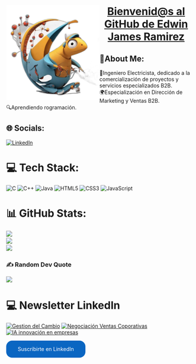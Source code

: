 <div align="center" class="badge-base LI-profile-badge" data-locale="es_ES" data-size="large" data-theme="dark" data-type="HORIZONTAL" data-vanity="edwin-james-ramirez-b6b78313" data-version="v1"><a class="badge-base__link LI-simple-link" href="https://do.linkedin.com/in/edwin-james-ramirez-b6b78313?trk=profile-badge">
  <h1> 
    <img src="mascota1.png" width="50%" align="left"> <a class="badge-base__link LI-simple-link" href="https://do.linkedin.com/in/edwin-james-ramirez-b6b78313?trk=profile-badge">Bienvenid@s al GitHub de Edwin James Ramirez</a>
  </h1>
</div>

<div>

<h2>💫About Me:</h2>
🤝Ingeniero Electricista, dedicado a la comercialización de proyectos y servicios especializados B2B.<br>🌍Especialización en Dirección de Marketing y Ventas B2B.<br>🔍Aprendiendo rogramación.<br>


## 🌐 Socials:
[![LinkedIn](https://img.shields.io/badge/LinkedIn-%230077B5.svg?logo=linkedin&logoColor=white)](https://linkedin.com/in/https://www.linkedin.com/in/edwin-james-ramirez-b6b78313/) 

# 💻 Tech Stack:
![C](https://img.shields.io/badge/c-%2300599C.svg?style=for-the-badge&logo=c&logoColor=white) ![C++](https://img.shields.io/badge/c++-%2300599C.svg?style=for-the-badge&logo=c%2B%2B&logoColor=white) ![Java](https://img.shields.io/badge/java-%23ED8B00.svg?style=for-the-badge&logo=openjdk&logoColor=white) ![HTML5](https://img.shields.io/badge/html5-%23E34F26.svg?style=for-the-badge&logo=html5&logoColor=white) ![CSS3](https://img.shields.io/badge/css3-%231572B6.svg?style=for-the-badge&logo=css3&logoColor=white) ![JavaScript](https://img.shields.io/badge/javascript-%23323330.svg?style=for-the-badge&logo=javascript&logoColor=%23F7DF1E)
# 📊 GitHub Stats:
![](https://github-readme-stats.vercel.app/api?username=riothed&theme=dark&hide_border=true&include_all_commits=true&count_private=false)<br/>
![](https://github-readme-streak-stats.herokuapp.com/?user=riothed&theme=dark&hide_border=true)<br/>
![](https://github-readme-stats.vercel.app/api/top-langs/?username=riothed&theme=dark&hide_border=true&include_all_commits=true&count_private=false&layout=compact)

### ✍️ Random Dev Quote
![](https://quotes-github-readme.vercel.app/api?type=horizontal&theme=radical)

<!-- Proudly created with GPRM ( https://gprm.itsvg.in ) -->

</div>            

# 💻 Newsletter LinkedIn


[![Gestion del Cambio](https://media.licdn.com/dms/image/D4E12AQElql-ABLM82Q/series-logo_image-shrink_200_200/0/1703049913059?e=1721260800&v=beta&t=3fVc4ZRbriCU0jYkeah3OhPJPHvjhpwl89wnzovzVbE "Gestion del Cambio")](https://www.linkedin.com/newsletters/7136204826241069056/)
[![Negociación Ventas Coporativas](https://media.licdn.com/dms/image/D4D12AQELfOuWNrJXHg/series-logo_image-shrink_200_200/0/1704769127005?e=1721260800&v=beta&t=00Xf_ttJO9oyy-FaP8TgdPy4s4mcudf5oleopStA5Zc "Negociación Ventas Coporativas")](https://www.linkedin.com/newsletters/7150320058366431232/)
[![IA innovación en empresas](https://media.licdn.com/dms/image/D4E12AQFOOzl3Rm-iTw/series-logo_image-shrink_200_200/0/1703048430310?e=1721260800&v=beta&t=0NvfFdzqq0RbF6ORtydjkyrguJa0xyu7ckla6_YRfgU "IA innovación en empresas")](https://www.linkedin.com/newsletters/7143103636905086976/)

<style>
      .libutton {
        display: flex;
        flex-direction: column;
        justify-content: center;
        padding: 7px;
        text-align: center;
        outline: none;
        text-decoration: none !important;
        color: #ffffff !important;
        width: 200px;
        height: 32px;
        border-radius: 16px;
        background-color: #0A66C2;
        font-family: "SF Pro Text", Helvetica, sans-serif;
      }
    </style>
<a class="libutton" href="https://www.linkedin.com/build-relation/newsletter-follow?entityUrn=7150320058366431232" target="_blank">Suscribirte en LinkedIn</a>



